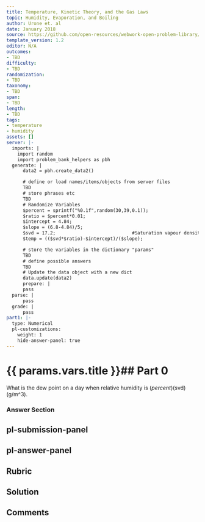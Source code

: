 ```yaml
---
title: Temperature, Kinetic Theory, and the Gas Laws
topic: Humidity, Evaporation, and Boiling
author: Urone et. al
date: January 2018
source: https://github.com/open-resources/webwork-open-problem-library/tree/master/Contrib/BrockPhysics/College_Physics_Urone/13.Temperature_Kinetic_Theory_and_the_Gas_Laws/Humidity_Evaporation_and_Boiling/NU_U17-13-06-015.pg
template_version: 1.2
editor: N/A
outcomes:
- TBD
difficulty:
- TBD
randomization:
- TBD
taxonomy:
- TBD
span:
- TBD
length:
- TBD
tags:
- temperature
- humidity
assets: []
server: |-
  imports: |
    import random
    import problem_bank_helpers as pbh
  generate: |
      data2 = pbh.create_data2()

      # define or load names/items/objects from server files
      TBD
      # store phrases etc
      TBD
      # Randomize Variables
      $percent = sprintf("%0.1f",random(30,39,0.1));
      $ratio = $percent*0.01;
      $intercept = 4.84;
      $slope = (6.8-4.84)/5;
      $svd = 17.2;                            #Saturation vapour density.
      $temp = (($svd*$ratio)-$intercept)/($slope);

      # store the variables in the dictionary "params"
      TBD
      # define possible answers
      TBD
      # Update the data object with a new dict
      data.update(data2)
      prepare: |
      pass
  parse: |
      pass
  grade: |
      pass
part1: |-
  type: Numerical
  pl-customizations:
    weight: 1
    hide-answer-panel: true
---
```


# {{ params.vars.title }}## Part 0 
What is the dew point on a day when relative humidity is ($percent)(%) at a temperature of (20^circC)? The saturation vapor density at (20^circC) is equal to ($svd) (g/m^3). 


### Answer Section 


## pl-submission-panel 


## pl-answer-panel 


## Rubric 


## Solution 


## Comments 



